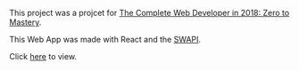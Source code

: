 This project was a projcet for [The Complete Web Developer in 2018: Zero to Mastery](https://www.udemy.com/the-complete-web-developer-in-2018/).

This Web App was made with React and the [SWAPI](https://swapi.co/).

Click [here](https://dirk005.github.io/Star-wars-swapi/) to view.